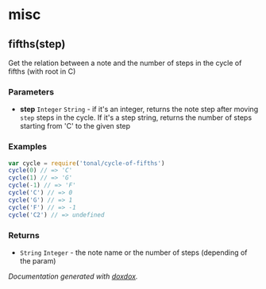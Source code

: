 # misc 




## fifths(step) 

Get the relation between a note and the number of steps in the
cycle of fifths (with root in C)




### Parameters

- **step** `Integer` `String`   - if it's an integer, returns the note step after moving `step` steps in the cycle. If it's a step string, returns the number
of steps starting from 'C' to the given step




### Examples

```javascript
var cycle = require('tonal/cycle-of-fifths')
cycle(0) // => 'C'
cycle(1) // => 'G'
cycle(-1) // => 'F'
cycle('C') // => 0
cycle('G') // => 1
cycle('F') // => -1
cycle('C2') // => undefined
```


### Returns


- `String` `Integer`   - the note name or the number of steps (depending of the param)




*Documentation generated with [doxdox](https://github.com/neogeek/doxdox).*
